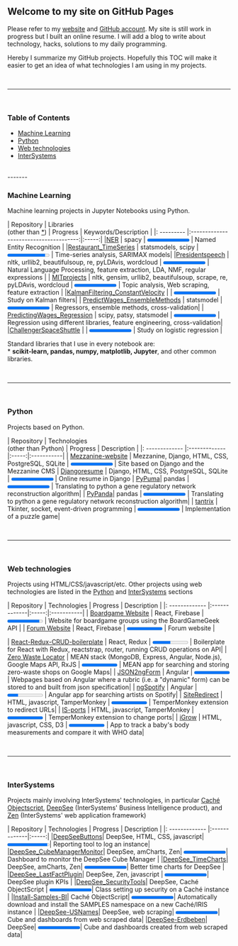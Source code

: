 <!--<style>
.markdown-body table {
    display: block;
    width: 100%;
    overflow: auto;
}
td:nth-child(1) {  
  width:250px;
}
td:nth-child(2) {  
  width:250px;
}
td:nth-child(3) {  
  width:100px;
}
</style>
-->
## Welcome to my site on GitHub Pages

Please refer to my [website](https://aless80.pythonanywhere.com/) and [GitHub account](https://github.com/aless80?tab=repositories). My site is still work in progress but I built an online resume. I will add a blog to write about technology, hacks, solutions to my daily programming. 

Hereby I summarize my GitHub projects. Hopefully this TOC will make it easier to get an idea of what technologies I am using in my projects. 

<br>

-----------
<br>






### Table of Contents
* [Machine Learning](#machine-learning)  
* [Python](#python)
* [Web technologies](#web-technologies)
* [InterSystems](#intersystems)

<br>
-------
<br>



### Machine Learning

Machine learning projects in Jupyter Notebooks using Python. 


| Repository | Libraries<br>(other than <a href="#libs">*</a>) | Progress | Keywords/Description |
|: --------- |:--------------------------------------:|:-----:|
|[NER](https://github.com/aless80/NER) | spacy | <progress value="100" max="100" style="width:95px"></progress>  | Named Entity Recognition |
|[Restaurant_TimeSeries](https://github.com/aless80/Restaurant_TimeSeries) | statsmodels, scipy | <progress value="90" max="100" style="width:95px"></progress>  | Time-series analysis, SARIMAX models|
|[Presidentspeech](https://github.com/aless80/Presidentspeech) | nltk, urllib2, beautifulsoup, re, pyLDAvis, wordcloud | <progress value="100" max="100" style="width:95px"></progress>  | Natural Language Processing, feature extraction, LDA, NMF, regular expressions |
| [MITprojects](https://github.com/aless80/MITprojects) | nltk, gensim, urllib2, beautifulsoup, scrape, re, pyLDAvis, wordcloud | <progress value="100" max="100" style="width:95px"></progress>  | Topic analysis, Web scraping, feature extraction |
|[KalmanFiltering_ConstantVelocity](https://github.com/aless80/KalmanFiltering_ConstantVelocity) |  | <progress value="100" max="100" style="width:95px"></progress>  | Study on Kalman filters|
| [PredictWages_EnsembleMethods](https://github.com/aless80/PredictWages_EnsembleMethods) | statsmodel | <progress value="100" max="100" style="width:95px"></progress> | Regressors, ensemble methods, cross-validation|
| [PredictingWages_Regression](https://github.com/aless80/PredictingWages_Regression) | scipy, patsy, statsmodel | <progress value="100" max="100" style="width:95px"></progress>  | Regression using different libraries, feature engineering, cross-validation|
|[ChallengerSpaceShuttle](https://github.com/aless80/ChallengerSpaceShuttle) |  | <progress value="100" max="100" style="width:95px"></progress>  | Study on logistic regression |


Standard libraries that I use in every notebook are:  
<a id="libs">*</a> **scikit-learn, pandas, numpy, matplotlib, Jupyter**, and other common libraries. 

<br>

-------
<br>




### Python

Projects based on Python. 

| Repository | Technologies<br>(other than Python) | Progress | Description |
|: ------------- |:-------------|:-----:|:-----------|
| [Mezzanine-website](https://github.com/aless80/Mezzanine-website) | Mezzanine, Django, HTML, CSS, PostgreSQL, SQLite | <progress value="100" max="100" style="width:95px"></progress>  | Site based on Django and the Mezzanine CMS
| [Djangoresume](https://github.com/aless80/Djangoresume) | Django, HTML, CSS, PostgreSQL, SQLite | <progress value="100" max="100" style="width:95px"></progress>  | Online resume in Django
| [PyPuma](https://github.com/aless80/PyPuma)| pandas | <progress value="100" max="100" style="width:95px"></progress> |  Translating to python a gene regulatory network reconstruction algorithm|
| [PyPanda](https://github.com/aless80/PyPanda)| pandas | <progress value="100" max="100" style="width:95px"></progress> |  Translating to python a gene regulatory network reconstruction algorithm|
| [tantrix](https://github.com/aless80/tantrix) | Tkinter, socket, event-driven programming | <progress value="100" max="100" style="width:95px"></progress>  |  Implementation of a puzzle game|

<br>

-------
<br>



### Web technologies

Projects using HTML/CSS/javascript/etc. Other projects using web technologies are listed in the [Python](#Python) and [InterSystems](#intersystems) sections


| Repository | Technologies | Progress | Description |
|: ------------- |:-------------|:-----:|:-----------|
| [Boardgame Website](https://github.com/aless80/Firebase-React-BoardGameGeek) | React, Firebase | <progress value="90" max="100" style="width:80px"></progress>  | Website for boardgame groups using the BoardGameGeek API |
| [Forum Website](https://github.com/aless80/Firebase-React-Forum) | React, Firebase | <progress value="100" max="100" style="width:80px"></progress>  | Forum website |
<!--| [MERN app](https://github.com/aless80/MERNnorsk) | MERN stack (MongoDB, Express, React/Redux, Node.js) | <progress value="20" max="100" style="width:80px"></progress>  | MERN app to practice Norwegian |-->
| [React-Redux-CRUD-boilerplate](https://github.com/aless80/React-Redux-CRUD-boilerplate ) | React, Redux | <progress value="50" max="100" style="width:80px"></progress>  | Boilerplate for React with Redux, reactstrap, router, running CRUD operations on API|
| [Zero Waste Locator](https://github.com/aless80/Zero-Waste-Locator) | MEAN stack (MongoDB, Express, Angular, Node.js), Google Maps API, RxJS | <progress value="100" max="100" style="width:80px"></progress>  | MEAN app for searching and storing zero-waste shops on Google Maps|
| [JSON2ngForm](https://github.com/aless80/JSON2ngForm) | Angular | <progress value="100" max="100" style="width:80px"></progress>  | Webpages based on Angular where a rubric (i.e. a "dynamic" form) can be stored to and built from json specification|
| [ngSpotify](https://github.com/aless80/ngSpotify) | Angular | <progress value="30" max="100" style="width:80px"></progress>  | Angular app for searching artists on Spotify|
| [SiteRedirect](https://github.com/aless80/SiteRedirect) | HTML, javascript, TamperMonkey | <progress value="100" max="100" style="width:80px"></progress>  | TemperMonkey extension to redirect URLs|
| [IS-ports](https://github.com/aless80/IS-ports) | HTML, javascript, TamperMonkey | <progress value="100" max="100" style="width:80px"></progress>  | TemperMonkey extension to change ports|
| [iGrow](https://github.com/aless80/iGrow) | HTML, javascript, CSS, D3 | <progress value="100" max="100" style="width:80px"></progress>  | App to track a baby's body measurements and compare it with WHO data|

<br>

-------
<br>




### InterSystems
Projects mainly involving InterSystems' technologies, in particular [Caché Objectscript](https://docs.intersystems.com/latest/csp/docbook/DocBook.UI.Page.cls?KEY=ITECHREF_objectscript), [DeepSee](https://docs.intersystems.com/latest/csp/docbook/DocBook.UI.Page.cls?KEY=D2GS) (InterSystems' Business Intelligence product), and [Zen](https://docs.intersystems.com/latest/csp/docbook/DocBook.UI.Page.cls?KEY=GZEN) (InterSystems' web application framework)

| Repository | Technologies | Progress | Description |
|: ------------- |:-------------|:-----:|
|[DeepSeeButtons](https://github.com/aless80/DeepSeeButtons)| DeepSee, HTML, CSS, javascript| <progress value="95" max="100" style="width:95px"></progress>| Reporting tool to log an instance|
|[DeepSee_CubeManagerMonitor](https://github.com/aless80/DeepSee_CubeManagerMonitor)| DeepSee, amCharts, Zen| <progress value="100" max="100" style="width:95px"></progress>| Dashboard to monitor the DeepSee Cube Manager |
|[DeepSee_TimeCharts](https://github.com/aless80/DeepSee_TimeCharts)| DeepSee, amCharts, Zen| <progress value="100" max="100" style="width:95px"></progress>| Better time charts for DeepSee |
|[DeepSee_LastFactPlugin](https://github.com/aless80/DeepSee_LastFactPlugin)| DeepSee, Zen, javascript | <progress value="100" max="100" style="width:95px"></progress>| DeepSee plugin KPIs |
|[DeepSee_SecurityTools](https://github.com/aless80/DeepSee_SecurityTools)| DeepSee, Caché ObjectScript | <progress value="100" max="100" style="width:95px"></progress>| Class setting up security on a Caché instance |
|[Install-Samples-BI](https://github.com/aless80/Install-Samples-BI)| Caché ObjectScript| <progress value="100" max="100" style="width:95px"></progress>| Automatically download and install the SAMPLES namespace on a new Caché/IRIS instance |
|[DeepSee-USNames](https://github.com/aless80/DeepSee-USNames)| DeepSee, web scraping| <progress value="100" max="100" style="width:95px"></progress>| Cube and dashboards from web scraped data|
|[DeepSee-Erdbeben](https://github.com/aless80/DeepSee-Erdbeben)| DeepSee| <progress value="100" max="100" style="width:95px"></progress>| Cube and dashboards created from web scraped data|


<br>
<br>
